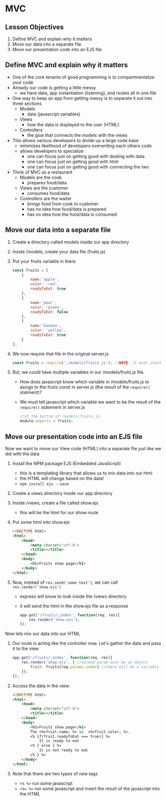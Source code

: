 # MVC

## Lesson Objectives

1. Define MVC and explain why it matters
1. Move our data into a separate file
1. Move our presentation code into an EJS file

## Define MVC and explain why it matters

- One of the core tenants of good programming is to compartmentalize your code
- Already our code is getting a little messy
    - we have data, app instantiation (listening), and routes all in one file
- One way to keep an app from getting messy is to separate it out into three sections
    - Models
        - data (javascript variables)
    - Views
        - how the data is displayed to the user (HTML)
    - Controllers
        - the glue that connects the models with the views
- This allows various developers to divide up a large code base
    - minimizes likelihood of developers overwriting each others code
    - allows developers to specialize
        - one can focus just on getting good with dealing with data
        - one can focus just on getting good with html
        - one can focus just on getting good with connecting the two
- Think of MVC as a restaurant
    - Models are the cook
        - prepares food/data
    - Views are the customer
        - consumes food/data
    - Controllers are the waiter
        - brings food from cook to customer
        - has no idea how food/data is prepared
        - has no idea how the food/data is consumed

## Move our data into a separate file

1. Create a directory called models inside our app directory
1. Inside /models, create your data file (fruits.js)
1. Put your fruits variable in there

    ```javascript
    const fruits = [
        {
            name:'apple',
            color: 'red',
            readyToEat: true
        },
        {
            name:'pear',
            color: 'green',
            readyToEat: false
        },
        {
            name:'banana',
            color: 'yellow',
            readyToEat: true
        }
    ];    
    ```

1. We now require that file in the original server.js

    ```javascript
    const fruits = require('./models/fruits.js'); //NOTE: it must start with ./ if it's just a file, not an NPM package
    ```

1. But, we could have multiple variables in our /models/fruits.js file.
    - How does javascript know which variable in /models/fruits.js to assign to the fruits const in server.js (the result of the `require()` statment)?
    - We must tell javascript which variable we want to be the result of the `require()` statement in server.js

        ```javascript
        //at the bottom of /models/fruits.js
        module.exports = fruits;
        ```

## Move our presentation code into an EJS file

Now we want to move our View code (HTML) into a separate file just like we did with the data

1. Install the NPM package EJS (Embedded JavaScript)
    - this is a templating library that allows us to mix data into our html
    - the HTML will change based on the data!
    - `npm install ejs --save`
1. Create a views directory inside our app directory
1. Inside /views, create a file called show.ejs
    - this will be the html for our show route
1. Put some html into show.ejs

    ```html
    <!DOCTYPE html>
    <html>
        <head>
            <meta charset="utf-8">
            <title></title>
        </head>
        <body>
            <h1>Fruits show page</h1>
        </body>
    </html>    
    ```

1. Now, instead of `res.send('some text')`, we can call `res.render('show.ejs')`
    - express will know to look inside the /views directory
    - it will send the html in the show.ejs file as a response

        ```javascript
        app.get('/fruits/:index', function(req, res){
            res.render('show.ejs');
        });        
        ```

Now lets mix our data into our HTML

1. Our route is acting like the controller now.  Let's gather the data and pass it to the view

    ```javascript
    app.get('/fruits/:index', function(req, res){
        res.render('show.ejs', { //second param must be an object
            fruit: fruits[req.params.index] //there will be a variable available inside the ejs file called fruit, its value is fruits[req.params.index]
        });
    });    
    ```

1. Access the data in the view:

    ```html
    <!DOCTYPE html>
    <html>
        <head>
            <meta charset="utf-8">
            <title></title>
        </head>
        <body>
            <h1>Fruits show page</h1>
            The <%=fruit.name; %> is  <%=fruit.color; %>.
            <% if(fruit.readyToEat === true){ %>
                It is ready to eat
            <% } else { %>
                It is not ready to eat
            <% } %>
        </body>
    </html>
    ```

1. Note that there are two types of new tags
    - `<% %>` run some javascript
    - `<%= %>` run some javascript and insert the result of the javascript into the HTML
